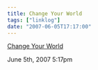 ```yaml
---
title: Change Your World
tags: ["linklog"]
date: "2007-06-05T17:17:00"
---
```


[Change Your World](http://www.changeyourworld.org.uk/)

June 5th, 2007 5:17pm
